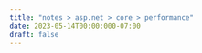 ```yaml
---
title: "notes > asp.net > core > performance"
date: 2023-05-14T00:00:000-07:00
draft: false
---
```


<style>
    r { color: red }
    o { color: orange }
    g { color: green }
</style>
